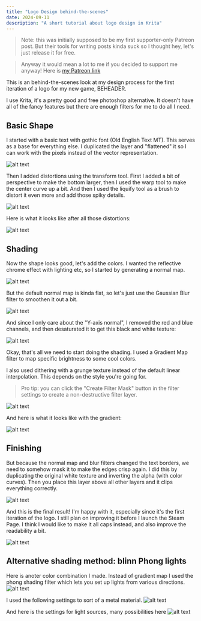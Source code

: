 ```yaml
---
title: "Logo Design behind-the-scenes"
date: 2024-09-11
description: "A short tutorial about logo design in Krita"
---
```


> Note: this was initially supposed to be my first supporter-only Patreon post.
> But their tools for writing posts kinda suck so I thought hey, let's just release it for free.

> Anyway it would mean a lot to me if you decided to support me anyway! Here is [my Patreon link](https://www.patreon.com/jakubtomsu)

This is an behind-the-scenes look at my design process for the first iteration of a logo for my new game, BEHEADER.

I use Krita, it's a pretty good and free photoshop alternative. It doesn't have all of the fancy features but there are enough filters for me to do all I need.

## Basic Shape

I started with a basic text with gothic font (Old English Text MT). This serves as a base for everything else. I duplicated the layer and "flattened" it so I can work with the pixels instead of the vector representation.

![alt text](src.png)

Then I added distortions using the transform tool. First I added a bit of perspective to make the bottom larger, then I used the warp tool to make the center curve up a bit. And then I used the liquify tool as a brush to distort it even more and add those spiky details.

![alt text](transform.png)

Here is what it looks like after all those distortions:

![alt text](warped.png)

## Shading

Now the shape looks good, let's add the colors. I wanted the reflective chrome effect with lighting etc, so I started by generating a normal map.

![alt text](normals.png)

But the default normal map is kinda flat, so let's just use the Gaussian Blur filter to smoothen it out a bit.

![alt text](blur_normals.png)

And since I only care about the "Y-axis normal", I removed the red and blue channels, and then desaturated it to get this black and white texture:

![alt text](normal_y.png)

Okay, that's all we need to start doing the shading. I used a Gradient Map filter to map specific brightness to some cool colors.

I also used dithering with a grunge texture instead of the default linear interpolation. This depends on the style you're going for.

> Pro tip: you can click the "Create Filter Mask" button in the filter settings to create a non-destructive filter layer.

![alt text](gradient_opts.png)

And here is what it looks like with the gradient:

![alt text](gradient.png)

## Finishing

But because the normal map and blur filters changed the text borders, we need to somehow mask it to make the edges crisp again. I did this by duplicating the original white texture and inverting the alpha (with color curves). Then you place this layer above all other layers and it clips everything correctly.

![alt text](mask.png)

And this is the final result! I'm happy with it, especially since it's the first iteration of the logo. I still plan on improving it before I launch the Steam Page. I think I would like to make it all caps instead, and also improve the readability a bit.

![alt text](final.png)

## Alternative shading method: blinn Phong lights

Here is anoter color combination I made. Instead of gradient map I used the phong shading filter which lets you set up lights from various directions.
![alt text](blinn_phong.png)

I used the following settings to sort of a metal material.
![alt text](blinn_phong_lights.png)

And here is the settings for light sources, many possibilities here
![alt text](blinn_phong_opts.png)